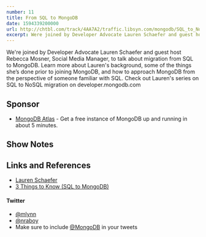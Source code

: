 ```yaml
---
number: 11
title: From SQL to MongoDB
date: 1594339200000
url: http://chtbl.com/track/4AA7A2/traffic.libsyn.com/mongodb/SQL_to_NoSQL_with_Lauren_Schaeffer.mp3
excerpt: Were joined by Developer Advocate Lauren Schaefer and guest host Rebecca Mosner, Social Media Manager, to talk about migration from SQL to MongoDB. Learn more about Laurens background, some of the things shes done prior to joining MongoDB, and how to approach MongoDB from the perspective of someone familiar with SQL. Check out Lauren's series on SQL to NoSQL migration on developer.mongodb.com
---
```


We're joined by Developer Advocate Lauren Schaefer and guest host Rebecca Mosner, Social Media Manager, to talk about migration from SQL to MongoDB. Learn more about Lauren's background, some of the things she’s done prior to joining MongoDB, and how to approach MongoDB from the perspective of someone familiar with SQL. Check out Lauren's series on SQL to NoSQL migration on developer.mongodb.com


## Sponsor

* [MongoDB Atlas](https://cloud.mongodb.com) - Get a free instance of MongoDB up and running in about 5 minutes.

## Show Notes

## Links and References
* [Lauren Schaefer](https://www.linkedin.com/in/laurenjanece/)
* [3 Things to Know (SQL to MongoDB)](https://developer.mongodb.com/article/3-things-to-know-switch-from-sql-mongodb)

#### Twitter
 * [@mlynn](https://twitter.com/mlynn)
 * [@nraboy](https://twitter.com/nraboy)
 * Make sure to include [@MongoDB](https://twitter.com/MongoDB) in your tweets
